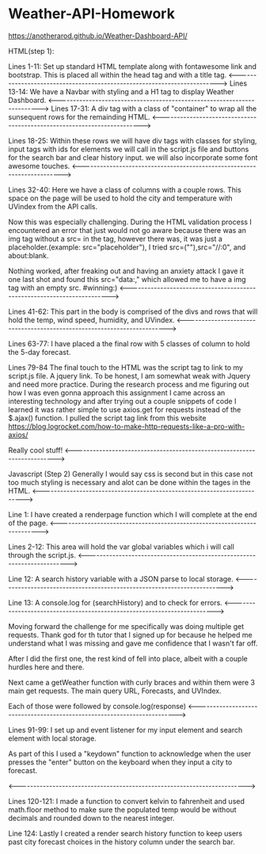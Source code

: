 # Weather-API-Homework


https://anotherarod.github.io/Weather-Dashboard-API/



HTML(step 1):

Lines 1-11: Set up standard HTML template along with fontawesome link and bootstrap. This is placed all within the head tag and with a title tag.
<------------------------------------------------------------------------>
Lines 13-14: We have a Navbar with styling and a H1 tag to display Weather Dashboard.
<------------------------------------------------------------------------>
Lines 17-31: A div tag with a class of "container" to wrap all the sunsequent rows for the remainding HTML.
<------------------------------------------------------------------------>

Lines 18-25: Within these rows we will have div tags with classes for styling, input tags with ids for elements we will call in the script.js file and buttons for the search bar and clear history input. we will also incorporate some font awesome touches.
<------------------------------------------------------------------------>

Lines 32-40: Here we have a class of columns with a couple rows. This space on the page will be used to hold the city and temperature with UVindex from the API calls.

Now this was especially challenging. During the HTML validation process I encountered an error that just would not go aware because there was an img tag without a src= in the tag, however there was, it was just a placeholder.(example: src="placeholder"), I tried src=(""),src="//:0", and about:blank.

Nothing worked, after freaking out and having an anxiety attack I gave it one last shot and found this src="data:," which allowed me to have a img tag with an empty src. #winning:)
<------------------------------------------------------------------------>

Lines 41-62: This part in the body is comprised of the divs and rows that will hold the temp, wind speed, humidity, and UVindex.
<------------------------------------------------------------------------>

Lines 63-77: I have placed a the final row with 5 classes of column to hold the 5-day forecast. 

Lines 79-84 The final touch to the HTML was the script tag to link to my script.js file. A jquery link. To be honest, I am somewhat weak with Jquery and need more practice.  During the research process and me figuring out how I was even gonna approach this assignment I came across an interesting technology and after trying out a couple snippets of code I learned it was rather simple to use axios.get for requests instead of the $.ajax() function. I pulled the script tag link from this website https://blog.logrocket.com/how-to-make-http-requests-like-a-pro-with-axios/


Really cool stuff!
<------------------------------------------------------------------------>

Javascript (Step 2) Generally I would say css is second but in this case not too much styling is necessary and alot can be done within the tages in the HTML.
<------------------------------------------------------------------------>

Line 1: I have created a renderpage function which I will complete at the end of the page.
<------------------------------------------------------------------------>

Lines 2-12: This area will hold the var global variables which i will call through the script.js.
<------------------------------------------------------------------------>

Line 12: A search history variable with a JSON parse to local storage.
<------------------------------------------------------------------------>

Line 13: A console.log for (searchHistory) and to check for errors.
<------------------------------------------------------------------------>

Moving forward the challenge for me specifically was doing multiple get requests. Thank god for th tutor that I signed up for because he helped me understand what I was missing and gave me confidence that I wasn't far off.

After I did the first one, the rest kind of fell into place, albeit with a couple hurdles here and there.

Next came a getWeather function with curly braces and within them were 3 main get requests. The main query URL, Forecasts, and UVIndex.

Each of those were followed by console.log(response)
<------------------------------------------------------------------------>

Lines 91-99: I set up and event listener for my input element and search element with local storage.

As part of this I used a "keydown" function to acknowledge when the user presses the "enter" button on the keyboard when they input a city to forecast.

<------------------------------------------------------------------------>

Lines 120-121: I made a function to convert kelvin to fahrenheit and used math.floor method to make sure the populated temp would be without decimals and rounded down to the nearest integer.

Line 124: Lastly I created a render search history function to keep users past city forecast choices in the history column under the search bar.





















